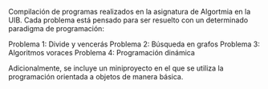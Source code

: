 Compilación de programas realizados en la asignatura de Algortmia en la UIB. Cada problema está pensado para ser resuelto con un determinado paradigma de programación:

Problema 1: Divide y vencerás
Problema 2: Búsqueda en grafos
Problema 3: Algoritmos voraces
Problema 4: Programación dinámica

Adicionalmente, se  incluye un miniproyecto en el que se utiliza la programación orientada a objetos de manera básica.
